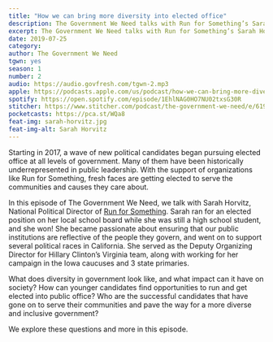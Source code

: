 ```yaml
---
title: "How we can bring more diversity into elected office"
description: The Government We Need talks with Run for Something’s Sarah Horvitz about the changing face of local politics and how to elect diverse representation.
excerpt: The Government We Need talks with Run for Something’s Sarah Horvitz about the changing face of local politics and how to elect diverse representation.
date: 2019-07-25
category:
author: The Government We Need
tgwn: yes
season: 1
number: 2
audio: https://audio.govfresh.com/tgwn-2.mp3
apple: https://podcasts.apple.com/us/podcast/how-we-can-bring-more-diversity-into-elected-office/id1468169431?i=1000445348682
spotify: https://open.spotify.com/episode/1EhlNAG0HO7NU02txsG30R
stitcher: https://www.stitcher.com/podcast/the-government-we-need/e/61974498
pocketcasts: https://pca.st/WQa8
feat-img: sarah-horvitz.jpg
feat-img-alt: Sarah Horvitz
---
```


Starting in 2017, a wave of new political candidates began pursuing elected office at all levels of government. Many of them have been historically underrepresented in public leadership. With the support of organizations like Run for Something, fresh faces are getting elected to serve the communities and causes they care about.

In this episode of The Government We Need, we talk with Sarah Horvitz, National Political Director of [Run for Something](https://runforsomething.net/). Sarah ran for an elected position on her local school board while she was still a high school student, and she won! She became passionate about ensuring that our public institutions are reflective of the people they govern, and went on to support several political races in California. She served as the Deputy Organizing Director for Hillary Clinton’s Virginia team, along with working for her campaign in the Iowa caucuses and 3 state primaries.

What does diversity in government look like, and what impact can it have on society? How can younger candidates find opportunities to run and get elected into public office? Who are the successful candidates that have gone on to serve their communities and pave the way for a more diverse and inclusive government?

We explore these questions and more in this episode.
